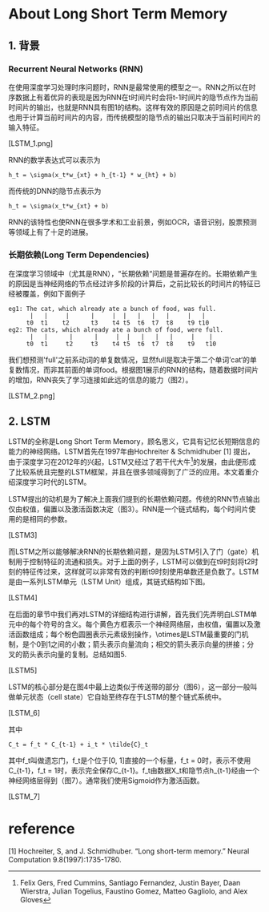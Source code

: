 # About Long Short Term Memory

## 1. 背景

### Recurrent Neural Networks \(RNN\)

在使用深度学习处理时序问题时，RNN是最常使用的模型之一。RNN之所以在时序数据上有着优异的表现是因为RNN在t时间片时会将t-1时间片的隐节点作为当前时间片的输出，也就是RNN具有图1的结构。这样有效的原因是之前时间片的信息也用于计算当前时间片的内容，而传统模型的隐节点的输出只取决于当前时间片的输入特征。

\[LSTM\_1.png\]

RNN的数学表达式可以表示为

```
h_t = \sigma(x_t*w_{xt} + h_{t-1} * w_{ht} + b)
```

而传统的DNN的隐节点表示为

```
h_t = \sigma(x_t*w_{xt} + b)
```

RNN的该特性也使RNN在很多学术和工业前景，例如OCR，语音识别，股票预测等领域上有了十足的进展。

### 长期依赖\(Long Term Dependencies\)

在深度学习领域中（尤其是RNN），“长期依赖“问题是普遍存在的。长期依赖产生的原因是当神经网络的节点经过许多阶段的计算后，之前比较长的时间片的特征已经被覆盖，例如下面例子

```
eg1: The cat, which already ate a bunch of food, was full.
      |   |     |      |     |  |   |   |   |     |   |
     t0  t1    t2      t3    t4 t5  t6  t7  t8    t9 t10
eg2: The cats, which already ate a bunch of food, were full.
      |   |      |      |     |  |   |   |   |     |    |
     t0  t1     t2     t3    t4 t5  t6  t7  t8    t9   t10
```

我们想预测'full'之前系动词的单复数情况，显然full是取决于第二个单词’cat‘的单复数情况，而非其前面的单词food。根据图1展示的RNN的结构，随着数据时间片的增加，RNN丧失了学习连接如此远的信息的能力（图2）。

\[LSTM\_2.png\]

## 2. LSTM

LSTM的全称是Long Short Term Memory，顾名思义，它具有记忆长短期信息的能力的神经网络。LSTM首先在1997年由Hochreiter & Schmidhuber \[1\] 提出，由于深度学习在2012年的兴起，LSTM又经过了若干代大牛[^1]的发展，由此便形成了比较系统且完整的LSTM框架，并且在很多领域得到了广泛的应用。本文着重介绍深度学习时代的LSTM。

LSTM提出的动机是为了解决上面我们提到的长期依赖问题。传统的RNN节点输出仅由权值，偏置以及激活函数决定（图3）。RNN是一个链式结构，每个时间片使用的是相同的参数。

\[LSTM3\]

而LSTM之所以能够解决RNN的长期依赖问题，是因为LSTM引入了门（gate）机制用于控制特征的流通和损失。对于上面的例子，LSTM可以做到在t9时刻将t2时刻的特征传过来，这样就可以非常有效的判断t9时刻使用单数还是负数了。LSTM是由一系列LSTM单元（LSTM Unit）组成，其链式结构如下图。

\[LSTM4\]

在后面的章节中我们再对LSTM的详细结构进行讲解，首先我们先弄明白LSTM单元中的每个符号的含义。每个黄色方框表示一个神经网络层，由权值，偏置以及激活函数组成；每个粉色圆圈表示元素级别操作，\otimes是LSTM最重要的门机制，是个0到1之间的小数；箭头表示向量流向；相交的箭头表示向量的拼接；分叉的箭头表示向量的复制。总结如图5.

\[LSTM5\]

LSTM的核心部分是在图4中最上边类似于传送带的部分（图6），这一部分一般叫做单元状态（cell state）它自始至终存在于LSTM的整个链式系统中。

\[LSTM\_6\]

其中

```
C_t = f_t * C_{t-1} + i_t * \tilde{C}_t
```

其中f\_t叫做遗忘门，f\_t是个位于\[0, 1\]直接的一个标量，f\_t = 0时，表示不使用C\_{t-1}，f\_t = 1时，表示完全保存C\_{t-1}。f\_t由数据X\_t和隐节点h\_{t-1}经由一个神经网络层得到（图7）。通常我们使用Sigmoid作为激活函数。

\[LSTM\_7\]



# reference

\[1\] Hochreiter, S, and J. Schmidhuber. “Long short-term memory.” Neural Computation 9.8\(1997\):1735-1780.

[^1]: Felix Gers, Fred Cummins, Santiago Fernandez, Justin Bayer, Daan Wierstra, Julian Togelius, Faustino Gomez, Matteo Gagliolo, and Alex Gloves

